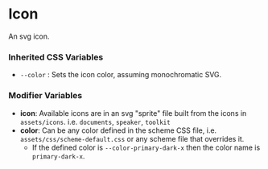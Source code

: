 # Icon

An svg icon.

### Inherited CSS Variables

  - `--color` : Sets the icon color, assuming monochromatic SVG.

### Modifier Variables

  - **icon**: Available icons are in an svg "sprite" file built from the icons in `assets/icons`.  i.e. `documents`, `speaker`, `toolkit`
  - **color**: Can be any color defined in the scheme CSS file, i.e. `assets/css/scheme-default.css` or any scheme file that overrides it.
    - If the defined color is `--color-primary-dark-x` then the color name is `primary-dark-x`.
